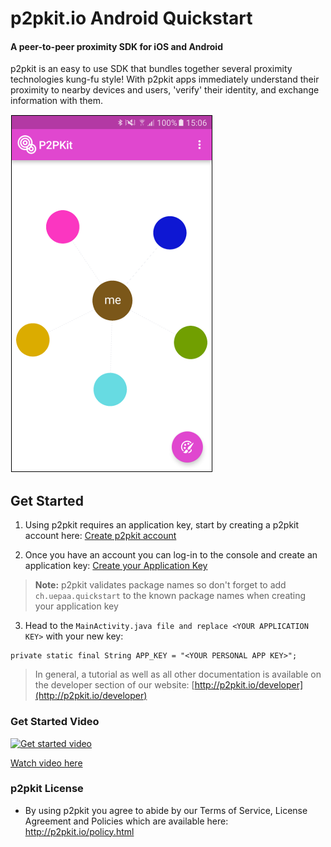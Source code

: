 # p2pkit.io Android Quickstart

#### A peer-to-peer proximity SDK for iOS and Android

p2pkit is an easy to use SDK that bundles together several proximity technologies kung-fu style! With p2pkit apps immediately understand their proximity to nearby devices and users, 'verify' their identity, and exchange information with them.

![p2pkit - proximity starts here](p2pkit-quickstart-android.png)

## Get Started

1. Using p2pkit requires an application key, start by creating a p2pkit account here:
[Create p2pkit account](http://p2pkit.io/signup.html)

2. Once you have an account you can log-in to the console and create an application key: [Create your Application Key](https://p2pkit-console.uepaa.ch/login)

> **Note:** p2pkit validates package names so don't forget to add ``ch.uepaa.quickstart`` to the known package names when creating your application key

3. Head to the ``MainActivity.java file and replace <YOUR APPLICATION KEY>`` with your new key:

  ```
  private static final String APP_KEY = "<YOUR PERSONAL APP KEY>";
  ```

> In general, a tutorial as well as all other documentation is available on the developer section of our website:
[http://p2pkit.io/developer](http://p2pkit.io/developer)



### Get Started Video

[![Get started video](https://i.ytimg.com/vi/P10GcELDAmU/mqdefault.jpg)](https://www.youtube.com/watch?v=P10GcELDAmU)

[Watch video here](https://www.youtube.com/watch?v=P10GcELDAmU)


### p2pkit License

* By using p2pkit you agree to abide by our Terms of Service, License Agreement and Policies which are available here: http://p2pkit.io/policy.html
